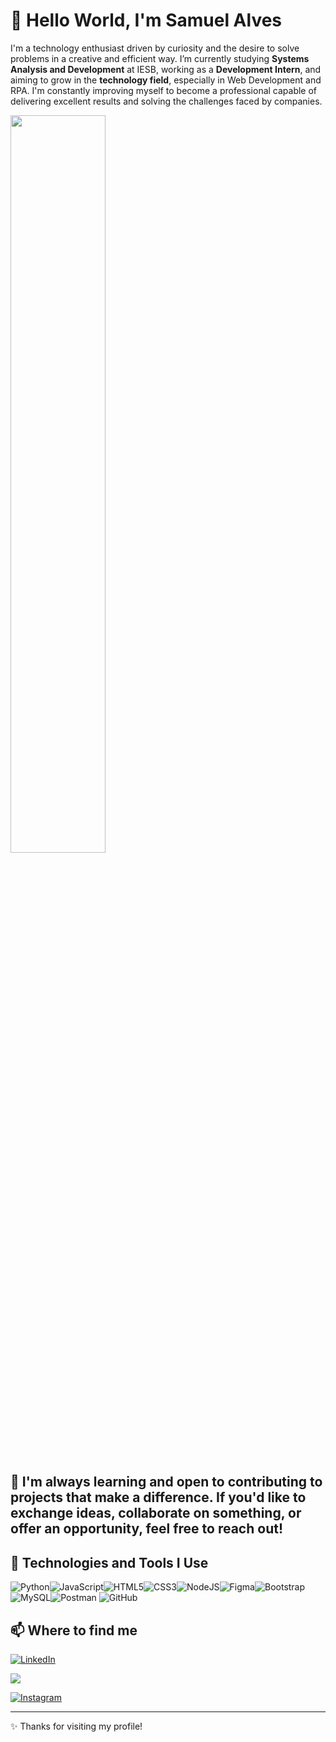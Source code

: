 # 👋 Hello World, I'm Samuel Alves

I'm a technology enthusiast driven by curiosity and the desire to solve problems in a creative and efficient way. I’m currently studying **Systems Analysis and Development** at IESB, working as a **Development Intern**, and aiming to grow in the **technology field**, especially in Web Development and RPA. I'm constantly improving myself to become a professional capable of delivering excellent results and solving the challenges faced by companies.

<img width=55% align="center"  src="https://github-readme-stats.vercel.app/api?username=SamukaAlves&theme=vue-dark&show_icons=true"/>

## 💼 I'm always learning and open to contributing to projects that make a difference. If you'd like to exchange ideas, collaborate on something, or offer an opportunity, feel free to reach out!

## 🚀 Technologies and Tools I Use

![Python](https://img.shields.io/badge/python-3670A0?style=for-the-badge&logo=python&logoColor=ffdd54)![JavaScript](https://img.shields.io/badge/javascript-%23323330.svg?style=for-the-badge&logo=javascript&logoColor=%23F7DF1E)![HTML5](https://img.shields.io/badge/html5-%23E34F26.svg?style=for-the-badge&logo=html5&logoColor=white)![CSS3](https://img.shields.io/badge/css3-%231572B6.svg?style=for-the-badge&logo=css3&logoColor=white)![NodeJS](https://img.shields.io/badge/node.js-6DA55F?style=for-the-badge&logo=node.js&logoColor=white)![Figma](https://img.shields.io/badge/figma-%23F24E1E.svg?style=for-the-badge&logo=figma&logoColor=white)![Bootstrap](https://img.shields.io/badge/bootstrap-%238511FA.svg?style=for-the-badge&logo=bootstrap&logoColor=white)![MySQL](https://img.shields.io/badge/mysql-4479A1.svg?style=for-the-badge&logo=mysql&logoColor=white)![Postman](https://img.shields.io/badge/Postman-FF6C37?style=for-the-badge&logo=postman&logoColor=white) ![GitHub](https://img.shields.io/badge/github-%23121011.svg?style=for-the-badge&logo=github&logoColor=white)

## 📫 Where to find me

[![LinkedIn](https://img.shields.io/badge/LinkedIn-blue?style=for-the-badge&logo=linkedin)](https://www.linkedin.com/in/samuel-lima-alves-b16628268/)

<a href = "mailto:contatosamuel.lima23@gmail.com"> <img src="https://img.shields.io/badge/-Gmail-%23333?style=for-the-badge&logo=gmail&logoColor=white" target="_blank"></a>

[![Instagram](https://img.shields.io/badge/Instagram-E4405F?style=for-the-badge&logo=instagram&logoColor=white)](https://www.instagram.com/_samuhalves?igsh=bzc2dmw0bTJ2MHhw)

---

✨ Thanks for visiting my profile!
